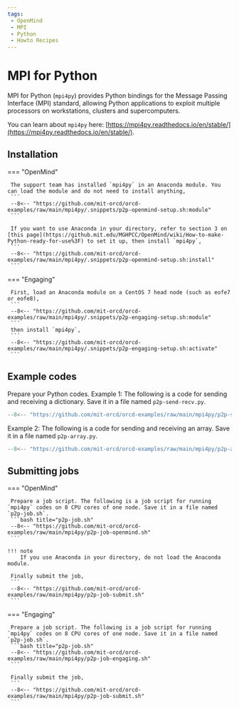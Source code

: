 ```yaml
---
tags:
 - OpenMind
 - MPI
 - Python
 - Howto Recipes
---
```


# MPI for Python

MPI for Python (`mpi4py`) provides Python bindings for the Message Passing Interface (MPI) standard, allowing Python applications to exploit multiple processors on workstations, clusters and supercomputers.

You can learn about `mpi4py` here: [https://mpi4py.readthedocs.io/en/stable/](https://mpi4py.readthedocs.io/en/stable/).



## Installation 

=== "OpenMind"

     The support team has installed `mpi4py` in an Anaconda module. You can load the module and do not need to install anything,
     ```
     --8<-- "https://github.com/mit-orcd/orcd-examples/raw/main/mpi4py/.snippets/p2p-openmind-setup.sh:module"
     ```

     If you want to use Anaconda in your directory, refer to section 3 on [this page](https://github.mit.edu/MGHPCC/OpenMind/wiki/How-to-make-Python-ready-for-use%3F) to set it up, then install `mpi4py`, 
     ```
     --8<-- "https://github.com/mit-orcd/orcd-examples/raw/main/mpi4py/.snippets/p2p-openmind-setup.sh:install"
     ```

=== "Engaging"

     First, load an Anaconda module on a CentOS 7 head node (such as eofe7 or eofe8),
     ```
     --8<-- "https://github.com/mit-orcd/orcd-examples/raw/main/mpi4py/.snippets/p2p-engaging-setup.sh:module"
     ```
     then install `mpi4py`, 
     ```
     --8<-- "https://github.com/mit-orcd/orcd-examples/raw/main/mpi4py/.snippets/p2p-engaging-setup.sh:activate"
     ```

## Example codes

Prepare your Python codes. Example 1: The following is a code for sending and receiving a dictionary. Save it in a file named `p2p-send-recv.py`.
```python title="p2p-send-recv.py"
--8<-- "https://github.com/mit-orcd/orcd-examples/raw/main/mpi4py/p2p-send-recv.py"
``` 

Example 2: The following is a code for sending and receiving an array. Save it in a file named `p2p-array.py`.
```python title="p2p-array.py"
--8<-- "https://github.com/mit-orcd/orcd-examples/raw/main/mpi4py/p2p-array.py"
```

## Submitting jobs

=== "OpenMind"

     Prepare a job script. The following is a job script for running `mpi4py` codes on 8 CPU cores of one node. Save it in a file named `p2p-job.sh`.
     ```bash title="p2p-job.sh"
     --8<-- "https://github.com/mit-orcd/orcd-examples/raw/main/mpi4py/p2p-job-openmind.sh"
     ```

    !!! note
        If you use Anaconda in your directory, do not load the Anaconda module. 

     Finally submit the job,
     ```
     --8<-- "https://github.com/mit-orcd/orcd-examples/raw/main/mpi4py/p2p-job-submit.sh"
     ```

=== "Engaging"

     Prepare a job script. The following is a job script for running `mpi4py` codes on 8 CPU cores of one node. Save it in a file named `p2p-job.sh`.
     ```bash title="p2p-job.sh"
     --8<-- "https://github.com/mit-orcd/orcd-examples/raw/main/mpi4py/p2p-job-engaging.sh"
     ```

     Finally submit the job,
     ```
     --8<-- "https://github.com/mit-orcd/orcd-examples/raw/main/mpi4py/p2p-job-submit.sh"
     ```

